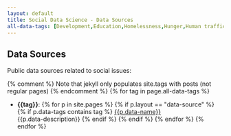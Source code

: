 ```yaml
---
layout: default
title: Social Data Science - Data Sources
all-data-tags: [Development,Education,Homelessness,Hunger,Human trafficking,Miscellaneous,Peace,Poverty]
---
```

Data Sources
--------------------------------

Public data sources related to social issues:

{% comment %}
Note that jekyll only populates site.tags with posts (not regular pages)
{% endcomment %}
{% for tag in page.all-data-tags %}
 - **{{tag}}**:
  {% for p in site.pages %}
    {% if p.layout == "data-source" %}
     {% if p.data-tags contains tag %}
       <a href={{p.data-url}}>{{p.data-name}}</a><br>
       {{p.data-description}}
     {% endif %}
   {% endif %}
  {% endfor %}
{% endfor %}
